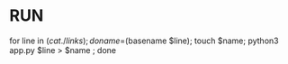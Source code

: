 # RUN

for line in $(cat ./links); do name=$(basename $line); touch $name; python3 app.py $line > $name  ; done
